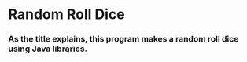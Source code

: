 # Random Roll Dice

### As the title explains, this program makes a random roll dice using Java libraries.
